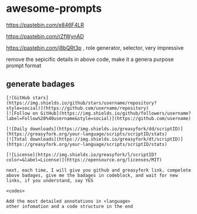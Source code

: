 # awesome-prompts

https://pastebin.com/e846F4LR

https://pastebin.com/rZfWynAD

https://pastebin.com/j8bQRt3p , role generator, selector, very impressive

remove the sepicific details in above code, make it a genera purpose prompt format

## generate badages

```
[![GitHub stars](https://img.shields.io/github/stars/username/repository?style=social)](https://github.com/username/repository)
[![Follow on GitHub](https://img.shields.io/github/followers/username?label=Follow%20%40username&style=social)](https://github.com/username)

[![Daily downloads](https://img.shields.io/greasyfork/dd/scriptID)](https://greasyfork.org/your-language/scripts/scriptID/stats)
[![Total downloads](https://img.shields.io/greasyfork/dt/scriptID)](https://greasyfork.org/your-language/scripts/scriptID/stats)

[![License](https://img.shields.io/greasyfork/l/scriptID?color=&label=License)](https://opensource.org/licenses/MIT)

next, each time, I will give you github and greasyfork link, compelete above badages, give me the badages in codeblock, and wait for new links, if you understand, say YES
```

```
<codes>

Add the most detailed annotations in <language>
other infomation and a code structure in the end
```
